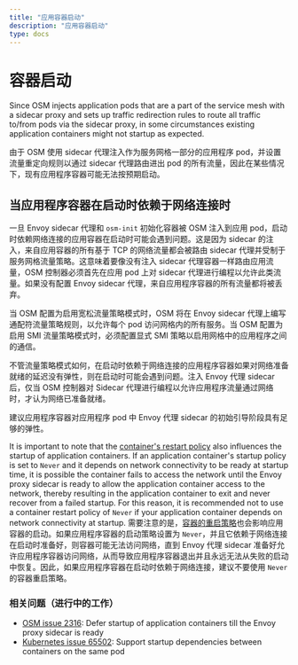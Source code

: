 ```yaml
---
title: "应用容器启动"
description: "应用容器启动"
type: docs
---
```


# 容器启动

Since OSM injects application pods that are a part of the service mesh with a sidecar proxy and sets up traffic redirection rules to route all traffic to/from pods via the sidecar proxy, in some circumstances existing application containers might not startup as expected.

由于 OSM 使用 sidecar 代理注入作为服务网格一部分的应用程序 pod，并设置流量重定向规则以通过 sidecar 代理路由进出 pod 的所有流量，因此在某些情况下，现有应用程序容器可能无法按预期启动。

## 当应用程序容器在启动时依赖于网络连接时

一旦 Envoy sidecar 代理和 `osm-init` 初始化容器被 OSM 注入到应用 pod，启动时依赖网络连接的应用容器在启动时可能会遇到问题。这是因为 sidecar 的注入，来自应用容器的所有基于 TCP 的网络流量都会被路由 sidecar 代理并受制于服务网格流量策略。这意味着要像没有注入 sidecar 代理容器一样路由应用流量，OSM 控制器必须首先在应用 pod 上对 sidecar 代理进行编程以允许此类流量。如果没有配置 Envoy sidecar 代理，来自应用程序容器的所有流量都将被丢弃。

当 OSM 配置为启用宽松流量策略模式时，OSM 将在 Envoy sidecar 代理上编写通配符流量策略规则，以允许每个 pod 访问网格内的所有服务。当 OSM 配置为启用 SMI 流量策略模式时，必须配置显式 SMI 策略以启用网格中的应用程序之间的通信。

不管流量策略模式如何，在启动时依赖于网络连接的应用程序容器如果对网络准备就绪的延迟没有弹性，则在启动时可能会遇到问题。注入 Envoy 代理 sidecar 后，仅当 OSM 控制器对 Sidecar 代理进行编程以允许应用程序流量通过网络时，才认为网络已准备就绪。

建议应用程序容器对应用程序 pod 中 Envoy 代理 sidecar 的初始引导阶段具有足够的弹性。

It is important to note that the [container's restart policy](https://kubernetes.io/docs/concepts/workloads/pods/pod-lifecycle/#restart-policy) also influences the startup of application containers. If an application container's startup policy is set to `Never` and it depends on network connectivity to be ready at startup time, it is possible the container fails to access the network until the Envoy proxy sidecar is ready to allow the application container access to the network, thereby resulting in the application container to exit and never recover from a failed startup. For this reason, it is recommended not to use a container restart policy of `Never` if your application container depends on network connectivity at startup.
需要注意的是，[容器的重启策略](https://kubernetes.io/docs/concepts/workloads/pods/pod-lifecycle/#restart-policy)也会影响应用容器的启动。如果应用程序容器的启动策略设置为 `Never`，并且它依赖于网络连接在启动时准备好，则容器可能无法访问网络，直到 Envoy 代理 sidecar 准备好允许应用程序容器访问网络，从而导致应用程序容器退出并且永远无法从失败的启动中恢复。因此，如果应用程序容器在启动时依赖于网络连接，建议不要使用 `Never` 的容器重启策略。

### 相关问题（进行中的工作）

- [OSM issue 2316](https://github.com/openservicemesh/osm/issues/2316): Defer startup of application containers till the Envoy proxy sidecar is ready
- [Kubernetes issue 65502](https://github.com/kubernetes/kubernetes/issues/65502): Support startup dependencies between containers on the same pod

